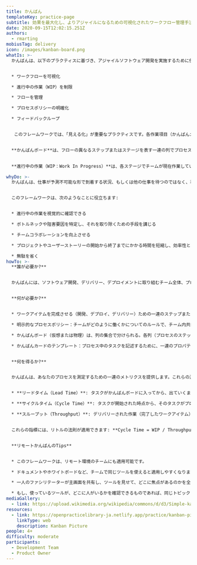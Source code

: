 ```yaml
---
title: かんばん
templateKey: practice-page
subtitle: 効果を最大化し、よりアジャイルになるための可視化されたワークフロー管理手法
date: 2020-09-15T12:02:15.251Z
authors:
  - rmarting
mobiusTag: delivery
icon: /images/kanban-board.png
whatIs: >-
  かんばんは、以下のプラクティスに基づき、アジャイルソフトウェア開発を実施するために使用されるフレームワークです:


  * ワークフローを可視化

  * 進行中の作業（WIP）を制限

  * フローを管理

  * プロセスポリシーの明確化

  * フィードバックループ


   このフレームワークでは、「見える化」が重要なプラクティスです。各作業項目（かんばんカード）は、ボード（かんばんボード）上に視覚的に表現され、チームメンバーはいつでもプロセス全体のすべての項目の状況を確認することができます。このフレームワークにより、フローの最適化・効率化を図ることができます。


  **かんばんボード**は、フローの異なるステップまたはステージを表す一連の列でプロセスを表します。それぞれの**かんばんカード**は、タスクとそのステータスに関する貴重な情報（例：概要、責任者、期限、...）を含むワークアイテム（要求された、またはすでに進行中のもの）を表します。
 

  **進行中の作業（WIP：Work In Progress）**は、各ステージでチームが現在作業しているワークアイテムの数を表します。この限界値は、各チームのワークフローの能力を表し、ボトルネックの特定に役立ちます。この値は、安定したワークフローを定義し、予測可能なデリバリーを行うために役立ちます。

whyDo: >-
  かんばんは、仕事が予測不可能な形で到着する状況、もしくは他の仕事を待つのではなく、準備ができ次第すぐに展開すべき状況に適用されます。


  このフレームワークは、次のようなことに役立ちます:


  * 進行中の作業を視覚的に確認できる

  * ボトルネックや阻害要因を特定し、それを取り除くための手段を講じる

  * チームコラボレーションを向上させる

  * プロジェクトやユーザーストーリーの開始から終了までにかかる時間を短縮し、効率性と生産性を向上させる

  * 無駄を省く
howTo: >-
  **誰が必要か?**


  かんばんには、ソフトウェア開発、デリバリー、デプロイメントに取り組むチーム全体、プロダクトオーナー、およびこのプロセスに関する知識を持つ他の利害関係者が参加します。また、チームがこのフレームワークに慣れていない場合は、ファシリテーターにとって役に立つものになります。


  **何が必要か?**


  * ワークアイテムを完成させる（開発、デプロイ、デリバリー）ための一連のステップまたはそのためのステップとして定義されるプロセスまたはワークフロー。

  * 明示的なプロセスポリシー：チームがどのように働くかについてのルールで、チーム内共同で開発されるべきもの。これらのルールは、あるワークアイテムをある列から他の列に移動させることができる条件などを記述します。

  * かんばんボード（仮想または物理）は、列の集合で分けられる。各列（プロセスのステップまたは段階）の意味は、チームの各メンバーにとってよく理解されている必要があります。

  * かんばんカードのテンプレート：プロセス中のタスクを記述するために、一連のプロパティ、値、または定義でワークアイテムを識別します。このテンプレートは、かんばんカードを作成するのに役立ちます。


  **何を得るか?**


  かんばんは、あなたのプロセスを測定するための一連のメトリクスを提供します。これらの測定基準は、フローを改善し、失敗のポイントを特定するのに非常に有用です。


  * **リードタイム（Lead Time）**: タスクがかんばんボードに入ってから、出ていくまでの時間を計測します。我々のお客様のための指標です。

  * **サイクルタイム（Cycle Time）**: タスクが開始された時点から、そのタスクがプロセスを通過するのに費やした時間を測定します。

  * **スループット（Throughput）**: デリバリーされた作業（完了したワークアイテム）の総量を測定します。


  これらの指標には、リトルの法則が適用できます: **Cycle Time = WIP / Throughput**


  **リモートかんばんのTips**


  * このフレームワークは、リモート環境のチームにも適用可能です。

  * ドキュメントやホワイトボードなど、チームで同じツールを使えると適用しやすくなります。

  * 一人のファシリテーターが主画面を共有し、ツールを見せて、どこに焦点があるのかを全員が理解できるようにします。

  * もし、使っているツールが、どこに人がいるかを確認できるものであれば、同じトピックに集中することができ、とても便利です。
mediaGallery:
  - link: https://upload.wikimedia.org/wikipedia/commons/d/d3/Simple-kanban-board-.jpg
resources:
  - link: https://openpracticelibrary-ja.netlify.app/practice/kanban-picture/
    linkType: web
    description: Kanban Picture
people: 4+
difficulty: moderate
participants:
  - Development Team
  - Product Owner
---
```

